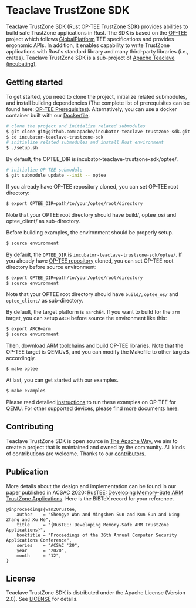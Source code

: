 # Teaclave TrustZone SDK

Teaclave TrustZone SDK (Rust OP-TEE TrustZone SDK) provides abilities to build
safe TrustZone applications in Rust. The SDK is based on the
[OP-TEE](https://www.op-tee.org/) project which follows
[GlobalPlatform](https://globalplatform.org/) TEE specifications and provides
ergonomic APIs. In addition, it enables capability to write TrustZone
applications with Rust's standard library and many third-party libraries (i.e.,
crates). Teaclave TrustZone SDK is a sub-project of [Apache Teaclave (incubating)](https://teaclave.apache.org/).

## Getting started

To get started, you need to clone the project, initialize related submodules,
and install building dependencies (The complete list of prerequisites can be found here: [OP-TEE Prerequisites](https://optee.readthedocs.io/en/latest/building/prerequisites.html)).
Alternatively, you can use a docker container built with our [Dockerfile](Dockerfile).

``` sh
# clone the project and initialize related submodules
$ git clone git@github.com:apache/incubator-teaclave-trustzone-sdk.git
$ cd incubator-teaclave-trustzone-sdk
# initialize related submodules and install Rust environment
$ ./setup.sh
```

By default, the OPTEE_DIR is incubator-teaclave-trustzone-sdk/optee/.

``` sh
# initialize OP-TEE submodule
$ git submodule update --init -- optee
```

If you already have OP-TEE repository cloned, you can set OP-TEE root directory:

``` sh
$ export OPTEE_DIR=path/to/your/optee/root/directory
```
Note that your OPTEE root directory should have build/, optee_os/ and optee_client/ as sub-directory.



Before building examples, the environment should be properly setup.

``` sh
$ source environment
```

By default, the `OPTEE_DIR` is `incubator-teaclave-trustzone-sdk/optee/`.
If you already have [OP-TEE repository](https://github.com/OP-TEE) 
cloned, you can set OP-TEE root directory before source environment:

``` sh
$ export OPTEE_DIR=path/to/your/optee/root/directory
$ source environment
```

Note that your OPTEE root directory should have `build/`, `optee_os/` and 
`optee_client/` as sub-directory.

By default, the target platform is `aarch64`. If you want to build for the `arm`
target, you can setup `ARCH` before source the environment like this:

```sh
$ export ARCH=arm
$ source environment
```

Then, download ARM toolchains and build OP-TEE libraries. Note that the OP-TEE
target is QEMUv8, and you can modify the Makefile to other targets accordingly.

``` sh
$ make optee
```

At last, you can get started with our examples.

``` sh
$ make examples
```

Please read detailed
[instructions](https://teaclave.apache.org/trustzone-sdk-docs/getting-started-with-optee-for-qemu-armv8/)
to run these examples on OP-TEE for QEMU. For other supported devices, please find
more documents [here](https://optee.readthedocs.io/en/latest/general/platforms.html).

## Contributing

Teaclave TrustZone SDK is open source in [The Apache Way](https://www.apache.org/theapacheway/),
we aim to create a project that is maintained and owned by the community. All
kinds of contributions are welcome. Thanks to our [contributors](https://teaclave.apache.org/contributors/).

## Publication

More details about the design and implementation can be found in our paper
published in ACSAC 2020:
[RusTEE: Developing Memory-Safe ARM TrustZone Applications](https://csis.gmu.edu/ksun/publications/ACSAC20_RusTEE_2020.pdf).
Here is the BiBTeX record for your reference.

```
@inproceedings{wan20rustee,
    author    = "Shengye Wan and Mingshen Sun and Kun Sun and Ning Zhang and Xu He",
    title     = "{RusTEE: Developing Memory-Safe ARM TrustZone Applications}",
    booktitle = "Proceedings of the 36th Annual Computer Security Applications Conference",
    series    = "ACSAC '20",
    year      = "2020",
    month     = "12",
}
```

## License

Teaclave TrustZone SDK is distributed under the Apache License (Version 2.0).
See [LICENSE](LICENSE) for details.

